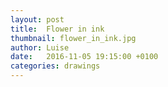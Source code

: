 ```yaml
---
layout: post
title:  Flower in ink
thumbnail: flower_in_ink.jpg
author: Luise
date:   2016-11-05 19:15:00 +0100
categories: drawings
---
```

